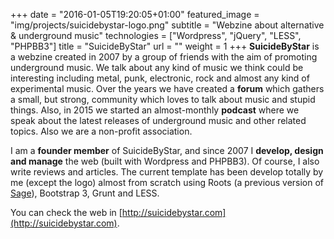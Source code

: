 +++
date = "2016-01-05T19:20:05+01:00"
featured_image = "img/projects/suicidebystar-logo.png"
subtitle = "Webzine about alternative & underground music"
technologies = ["Wordpress", "jQuery", "LESS", "PHPBB3"]
title = "SuicideByStar"
url = ""
weight = 1
+++
**SuicideByStar** is a webzine created in 2007 by a group of friends with the aim of promoting underground music. We talk about any kind of music we think could be interesting including metal, punk, electronic, rock and almost any kind of experimental music. Over the years we have created a **forum** which gathers a small, but strong, community which loves to talk about music and stupid things. Also, in 2015 we started an almost-monthly **podcast** where we speak about the latest releases of underground music and other related topics. Also we are a non-profit association.

I am a **founder member** of SuicideByStar, and since 2007 I **develop, design and manage** the web (built with Wordpress and PHPBB3). Of course, I also write reviews and articles. The current template has been develop totally by me (except the logo) almost from scratch using Roots (a previous version of [Sage](https://roots.io/sage/)), Bootstrap 3, Grunt and LESS.

You can check the web in [http://suicidebystar.com](http://suicidebystar.com).

